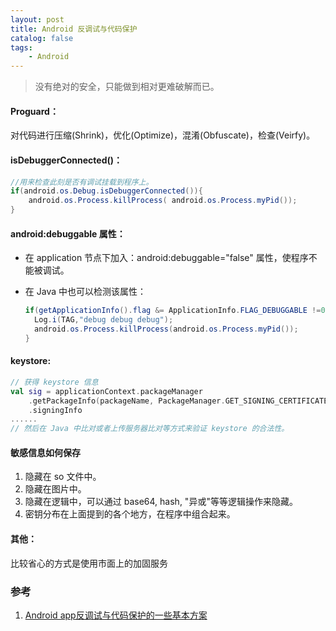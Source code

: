 ```yaml
---
layout: post
title: Android 反调试与代码保护
catalog: false
tags:
    - Android
---
```


> 没有绝对的安全，只能做到相对更难破解而已。

#### Proguard：
对代码进行压缩(Shrink)，优化(Optimize)，混淆(Obfuscate)，检查(Veirfy)。
#### isDebuggerConnected()：
```java
//用来检查此刻是否有调试挂载到程序上。
if(android.os.Debug.isDebuggerConnected()){
	android.os.Process.killProcess(	android.os.Process.myPid());
}
```
#### android:debuggable 属性：

* 在 application 节点下加入：android:debuggable="false" 属性，使程序不能被调试。

* 在 Java 中也可以检测该属性：

  ```java
  if(getApplicationInfo().flag &= ApplicationInfo.FLAG_DEBUGGABLE !=0){
  	Log.i(TAG,"debug debug debug");
  	android.os.Process.killProcess(android.os.Process.myPid());
  }
  ```

#### keystore:

```kotlin
// 获得 keystore 信息
val sig = applicationContext.packageManager
	.getPackageInfo(packageName, PackageManager.GET_SIGNING_CERTIFICATES)
	.signingInfo
......
// 然后在 Java 中比对或者上传服务器比对等方式来验证 keystore 的合法性。
```

#### 敏感信息如何保存

1. 隐藏在 so 文件中。
2. 隐藏在图片中。
3. 隐藏在逻辑中，可以通过 base64, hash, "异或"等等逻辑操作来隐藏。
4. 密钥分布在上面提到的各个地方，在程序中组合起来。

#### 其他：

比较省心的方式是使用市面上的加固服务

### 参考

1. [Android app反调试与代码保护的一些基本方案](https://cloud.tencent.com/developer/article/1427625)

   

   